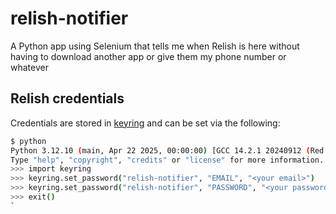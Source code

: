 # relish-notifier

A Python app using Selenium that tells me when Relish is here without having to download another app or give them my phone number or whatever

## Relish credentials

Credentials are stored in [keyring](https://github.com/jaraco/keyring) and can be set via the following:

```bash
$ python
Python 3.12.10 (main, Apr 22 2025, 00:00:00) [GCC 14.2.1 20240912 (Red Hat 14.2.1-3)] on linux
Type "help", "copyright", "credits" or "license" for more information.
>>> import keyring
>>> keyring.set_password("relish-notifier", "EMAIL", "<your email>")
>>> keyring.set_password("relish-notifier", "PASSWORD", "<your password>")
>>> exit()
`